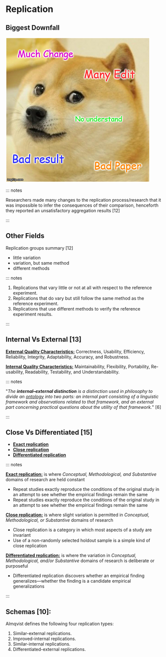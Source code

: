 # Replication

## Biggest Downfall

![Fig. 5 Downfall](./doge.bmp)

::: notes

Researchers made many changes to the replication process/research that it was impossible to infer the consequences of their comparison, henceforth  they reported  an unsatisfactory aggregation results [12]

:::

## Other Fields

Replication groups summary [12]

- little variation
- variation, but same method
- different methods

::: notes

1. Replications that vary little or not at all with respect to the reference experiment.
2. Replications that do vary but still follow the same method as the reference experiment.
3. Replications that use different methods to verify the reference experiment results.

:::

## Internal Vs External [13]

**<u>External Quality Characteristics:</u>** Correctness, Usability, Efficiency, Reliability, Integrity, Adaptability, Accuracy, and Robustness.

**<u>Internal Quality Characteristics:</u>** Maintainability, Flexibility, Portability, Re-usability, Readability, Testability, and Understandability.

::: notes

 "*The **internal–external distinction** is a distinction used in philosophy to divide an [ontology](https://en.wikipedia.org/wiki/Ontology) into two parts: an internal part consisting of a linguistic framework  and observations related to that framework, and an external part  concerning practical questions about the utility of that framework.*" [6] 

::: 

## Close Vs Differentiated [15]

- **<u>Exact replication</u>** 
- **<u>Close replication</u>** 
- **<u>Differentiated replication</u>** 

::: notes

**<u>Exact replication:</u>**  is where *Conceptual, Methodological, and Substantive* domains of research are held constant

- Repeat studies exactly reproduce the conditions of the original study in an attempt to see whether the empirical findings remain the same
- Repeat studies exactly reproduce the conditions of the original study in an attempt to see whether the empirical findings remain the same

**<u>Close replication:</u>** is where slight variation is permitted in *Conceptual, Methodological, or Substantive* domains of research
- Close replication is a category in which most aspects of a study are invariant 
- Use of a non-randomly selected holdout sample is a simple kind of close replication

**<u>Differentiated replication:</u>** is where the variation in *Conceptual, Methodological, and/or Substantive* domains of research is deliberate or purposeful
- Differentiated replication discovers whether an empirical finding generalizes—whether the finding is a candidate empirical generalizations

:::

## Schemas [10]:

Almqvist defines the following four replication types:

1. Similar-external replications. 
2. Improved-internal replications. 
3. Similar-internal replications. 
4. Differentiated-external replications.

